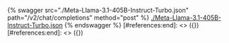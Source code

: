 [#references:start]: <> ({ "template": "openapi" })
[#references:start]: <> ({ "template": "openapi" })
{% swagger src="./Meta-Llama-3.1-405B-Instruct-Turbo.json" path="/v2/chat/completions" method="post" %}
[./Meta-Llama-3.1-405B-Instruct-Turbo.json](./Meta-Llama-3.1-405B-Instruct-Turbo.json)
{% endswagger %}
[#references:end]: <> ({})
[#references:end]: <> ({})